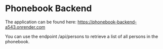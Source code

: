 # Phonebook Backend
The application can be found here: https://phonebook-backend-a543.onrender.com

You can use the endpoint /api/persons to retrieve a list of all persons in the phonebook.